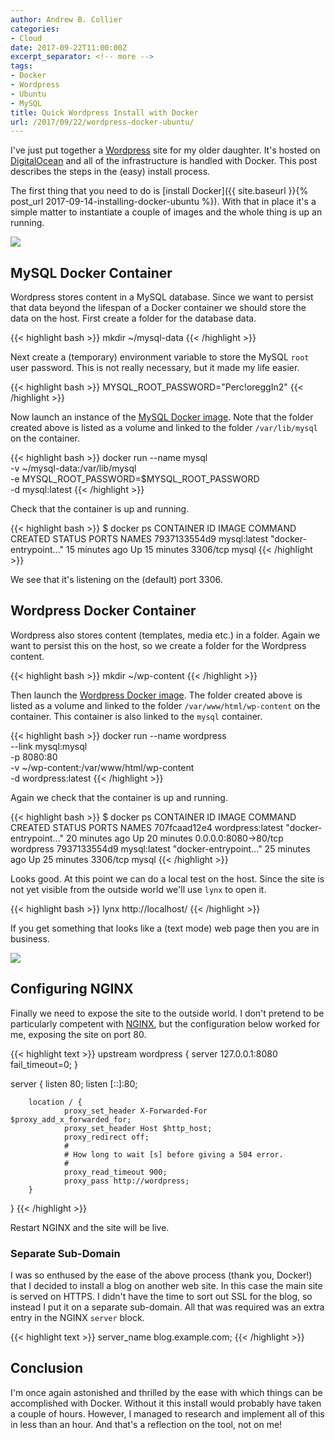 ```yaml
---
author: Andrew B. Collier
categories:
- Cloud
date: 2017-09-22T11:00:00Z
excerpt_separator: <!-- more -->
tags:
- Docker
- Wordpress
- Ubuntu
- MySQL
title: Quick Wordpress Install with Docker
url: /2017/09/22/wordpress-docker-ubuntu/
---
```


I've just put together a [Wordpress](https://wordpress.com/) site for my older daughter. It's hosted on [DigitalOcean](https://www.digitalocean.com/) and all of the infrastructure is handled with Docker. This post describes the steps in the (easy) install process.

<!--more-->

The first thing that you need to do is [install Docker]({{ site.baseurl }}{% post_url 2017-09-14-installing-docker-ubuntu %}). With that in place it's a simple matter to instantiate a couple of images and the whole thing is up an running.

![](/img/logo/docker-logo.png)

## MySQL Docker Container

Wordpress stores content in a MySQL database. Since we want to persist that data beyond the lifespan of a Docker container we should store the data on the host.
First create a folder for the database data.

{{< highlight bash >}}
mkdir ~/mysql-data
{{< /highlight >}}

Next create a (temporary) environment variable to store the MySQL `root` user password. This is not really necessary, but it made my life easier.

{{< highlight bash >}}
MYSQL_ROOT_PASSWORD="Perc!oreggIn2"
{{< /highlight >}}

Now launch an instance of the [MySQL Docker image](https://hub.docker.com/_/mysql/). Note that the folder created above is listed as a volume and linked to the folder `/var/lib/mysql` on the container.

{{< highlight bash >}}
docker run --name mysql \
  -v ~/mysql-data:/var/lib/mysql \
  -e MYSQL_ROOT_PASSWORD=$MYSQL_ROOT_PASSWORD \
  -d mysql:latest
{{< /highlight >}}

Check that the container is up and running.

{{< highlight bash >}}
$ docker ps
CONTAINER ID IMAGE            COMMAND                CREATED        STATUS        PORTS                NAMES
7937133554d9 mysql:latest     "docker-entrypoint..." 15 minutes ago Up 15 minutes 3306/tcp             mysql
{{< /highlight >}}

We see that it's listening on the (default) port 3306.

## Wordpress Docker Container

Wordpress also stores content (templates, media etc.) in a folder. Again we want to persist this on the host, so we create a folder for the Wordpress content.

{{< highlight bash >}}
mkdir ~/wp-content
{{< /highlight >}}

Then launch the [Wordpress Docker image](https://hub.docker.com/_/wordpress/). The folder created above is listed as a volume and linked to the folder `/var/www/html/wp-content` on the container. This container is also linked to the `mysql` container.

{{< highlight bash >}}
docker run --name wordpress \
  --link mysql:mysql \
  -p 8080:80 \
  -v ~/wp-content:/var/www/html/wp-content \
  -d wordpress:latest
{{< /highlight >}}

Again we check that the container is up and running.

{{< highlight bash >}}
$ docker ps
CONTAINER ID IMAGE            COMMAND                CREATED        STATUS        PORTS                NAMES
707fcaad12e4 wordpress:latest "docker-entrypoint..." 20 minutes ago Up 20 minutes 0.0.0.0:8080->80/tcp wordpress
7937133554d9 mysql:latest     "docker-entrypoint..." 25 minutes ago Up 25 minutes 3306/tcp             mysql
{{< /highlight >}}

Looks good. At this point we can do a local test on the host. Since the site is not yet visible from the outside world we'll use `lynx` to open it.

{{< highlight bash >}}
lynx http://localhost/
{{< /highlight >}}

If you get something that looks like a (text mode) web page then you are in business.

![](/img/logo/logo-nginx.png)

## Configuring NGINX

Finally we need to expose the site to the outside world. I don't pretend to be particularly competent with [NGINX](https://nginx.org/en/), but the configuration below worked for me, exposing the site on port 80.

{{< highlight text >}}
upstream wordpress {
        server 127.0.0.1:8080 fail_timeout=0;
}

server {
        listen 80;
        listen [::]:80;

        location / {
                proxy_set_header X-Forwarded-For $proxy_add_x_forwarded_for;
                proxy_set_header Host $http_host;
                proxy_redirect off;
                #
                # How long to wait [s] before giving a 504 error.
                #
                proxy_read_timeout 900;
                proxy_pass http://wordpress;
        }
}
{{< /highlight >}}

Restart NGINX and the site will be live.

### Separate Sub-Domain

I was so enthused by the ease of the above process (thank you, Docker!) that I decided to install a blog on another web site. In this case the main site is served on HTTPS. I didn't have the time to sort out SSL for the blog, so instead I put it on a separate sub-domain. All that was required was an extra entry in the NGINX `server` block.

{{< highlight text >}}
        server_name blog.example.com;
{{< /highlight >}}

## Conclusion

I'm once again astonished and thrilled by the ease with which things can be accomplished with Docker. Without it this install would probably have taken a couple of hours. However, I managed to research and implement all of this in less than an hour. And that's a reflection on the tool, not on me!